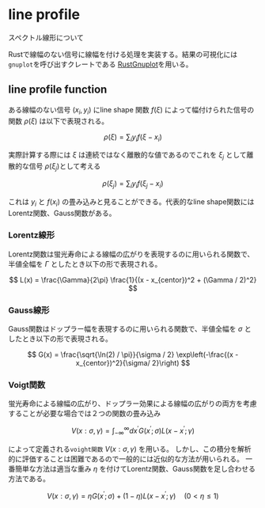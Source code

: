 # line profile

スペクトル線形について


Rustで線幅のない信号に線幅を付ける処理を実装する。結果の可視化には`gnuplot`を呼び出すクレートである
[RustGnuplot](https://github.com/SiegeLord/RustGnuplot)を用いる。

## line profile function

ある線幅のない信号 $(x_i, y_i)$ にline shape 関数 $f(\xi)$ によって幅付けられた信号の関数 $\rho(\xi)$ は以下で表現される。  

$$
\rho(\xi) = \sum_{i} y_i f(\xi - x_i)
$$

実際計算する際には $\xi$ は連続ではなく離散的な値であるのでこれを $\xi_j$ として離散的な信号 $\rho(\xi_j)$として考える 

$$
\rho(\xi_j) = \sum_{i} y_i f(\xi_j - x_i)
$$

これは $y_i$ と $f(x_i)$ の畳み込みと見ることができる。代表的なline shape関数には Lorentz関数、Gauss関数がある。

### Lorentz線形

Lorentz関数は蛍光寿命による線幅の広がりを表現するのに用いられる関数で、半値全幅を $\Gamma$ としたとき以下の形で表現される。

$$
L(x) = \frac{\Gamma}{2\pi} \frac{1}{(x - x_{centor})^2 + (\Gamma / 2)^2}
$$

### Gauss線形

Gauss関数はドップラー幅を表現するのに用いられる関数で、半値全幅を $\sigma$ としたとき以下の形で表現される。

$$
G(x) = \frac{\sqrt{\ln(2) / \pi}}{\sigma / 2} \exp\left(-\frac{(x - x_{centor})^2}{\sigma/ 2}\right)
$$

### Voigt関数

蛍光寿命による線幅の広がり、ドップラー効果による線幅の広がりの両方を考慮することが必要な場合では２つの関数の畳み込み

$$
V(x: \sigma, \gamma) = \int_{-\infty}^{\infty} dx^{\prime} G(x^{\prime}; \sigma) L(x - x^{\prime}; \gamma) 
$$

によって定義される`voight関数` $V(x: \sigma, \gamma)$ を用いる。
しかし、この積分を解析的に評価することは困難であるので一般的には近似的な方法が用いられる。
一番簡単な方法は適当な重み $\eta$ を付けてLorentz関数、Gauss関数を足し合わせる方法である。

$$
V(x: \sigma, \gamma) = \eta G(x^{\prime}; \sigma) + (1 - \eta) L(x - x^{\prime}; \gamma)  \quad(0 < \eta \le 1) 
$$

